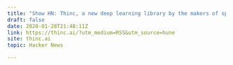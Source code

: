 ```yaml
---
title: "Show HN: Thinc, a new deep learning library by the makers of spaCy and FastAPI"
draft: false
date: 2020-01-28T21:48:11Z
link: https://thinc.ai/?utm_medium=RSS&utm_source=hune
site: thinc.ai
topic: Hacker News  

---
```

